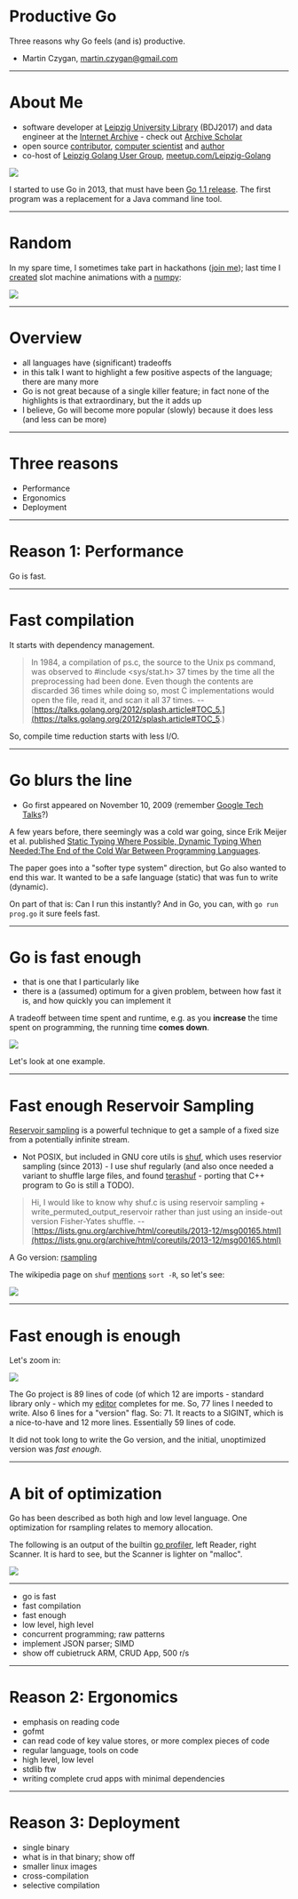 # Productive Go

Three reasons why Go feels (and is) productive.

* Martin Czygan, <martin.czygan@gmail.com>

----

# About Me

* software developer at [Leipzig University Library](https://ub.uni-leipzig.de) (BDJ2017) and data engineer at the
  [Internet Archive](https://archive.org) - check out [Archive Scholar](https://scholar.archive.org)
* open source [contributor](https://github.com/miku), [computer scientist](https://dblp.org/search?q=martin+czygan) and [author](https://g.co/kgs/Dka5z8)
* co-host of [Leipzig Golang User Group](https://golangleipzig.space/), [meetup.com/Leipzig-Golang](https://www.meetup.com/Leipzig-Golang/)

![](static/moon_phase.gif)

I started to use Go in 2013, that must have been [Go 1.1
release](https://golang.org/doc/devel/release.html). The first program was a
replacement for a Java command line tool.

----

# Random

In my spare time, I sometimes take part in hackathons ([join
me](mailto:martin.czygan@gmail.com)); last time I
[created](https://github.com/miku/dvmweb) slot machine animations with a
[numpy](https://numpy.org/):

![](static/dvm-011431.gif)

----

# Overview

* all languages have (significant) tradeoffs
* in this talk I want to highlight a few positive aspects of the language; there are
  many more
* Go is not great because of a single killer feature; in fact none of the
  highlights is that extraordinary, but the it adds up
* I believe, Go will become more popular (slowly) because it does less (and less can be more)

----

# Three reasons

* Performance
* Ergonomics
* Deployment

----

# Reason 1: Performance

Go is fast.

----

# Fast compilation

It starts with dependency management.

> In 1984, a compilation of ps.c, the source to the Unix ps command, was
> observed to #include <sys/stat.h> 37 times by the time all the preprocessing
> had been done. Even though the contents are discarded 36 times while doing
> so, most C implementations would open the file, read it, and scan it all 37
> times. -- [https://talks.golang.org/2012/splash.article#TOC_5.](https://talks.golang.org/2012/splash.article#TOC_5.)

So, compile time reduction starts with less I/O.

----

# Go blurs the line

* Go first appeared on November 10, 2009 (remember [Google Tech Talks](https://www.youtube.com/watch?v=rKnDgT73v8s)?)

A few years before, there seemingly was a cold war going, since Erik Meijer et
al. published [Static Typing Where Possible, Dynamic Typing When Needed:The End
of the Cold War Between Programming
Languages](https://www.ics.uci.edu/~lopes/teaching/inf212W12/readings/rdl04meijer.pdf).

The paper goes into a "softer type system" direction, but Go also wanted to end
this war. It wanted to be a safe language (static) that was fun to write (dynamic).

On part of that is: Can I run this instantly? And in Go, you can, with `go run
prog.go` it sure feels fast.

----

# Go is fast enough

* that is one that I particularly like
* there is a (assumed) optimum for a given problem, between how fast it is, and how quickly you can implement it

A tradeoff between time spent and runtime, e.g. as you **increase** the time spent
on programming, the running time **comes down**.

![](static/exp.png)

Let's look at one example.

----

# Fast enough Reservoir Sampling

[Reservoir sampling](http://www.cs.umd.edu/~samir/498/vitter.pdf) is a powerful
technique to get a sample of a fixed size from a potentially infinite stream.

* Not POSIX, but included in GNU core utils is
  [shuf](https://www.gnu.org/software/coreutils/manual/html_node/shuf-invocation.html),
which uses reservior sampling (since 2013) - I use shuf regularly (and also
once needed a variant to shuffle large files, and found
[terashuf](https://github.com/alexandres/terashuf) - porting that C++ program
to Go is still a TODO).

> Hi,
> I would like to know why shuf.c is using reservoir sampling +
> write_permuted_output_reservoir rather than just using an inside-out version
> Fisher-Yates shuffle. -- [https://lists.gnu.org/archive/html/coreutils/2013-12/msg00165.html](https://lists.gnu.org/archive/html/coreutils/2013-12/msg00165.html)

A Go version: [rsampling](https://github.com/miku/rsampling)

The wikipedia page on `shuf`
[mentions](https://en.wikipedia.org/wiki/Shuf#See_also) `sort -R`, so let's
see:

![](https://raw.githubusercontent.com/miku/rsampling/master/images/bm1.png)

----

# Fast enough is enough

Let's zoom in:

![](https://raw.githubusercontent.com/miku/rsampling/master/images/bm2-rsampling.png)

The Go project is 89 lines of code (of which 12 are imports - standard library
only - which my [editor](https://github.com/fatih/vim-go) completes for me. So,
77 lines I needed to write. Also 6 lines for a "version" flag. So: 71. It
reacts to a SIGINT, which is a nice-to-have and 12 more lines. Essentially 59
lines of code.

It did not took long to write the Go version, and the initial, unoptimized
version was *fast enough*.

----

# A bit of optimization

Go has been described as both high and low level language. One optimization for
rsampling relates to memory allocation.

The following is an output of the builtin [go
profiler](https://blog.golang.org/pprof), left Reader, right Scanner. It is
hard to see, but the Scanner is lighter on "malloc".

![](https://raw.githubusercontent.com/miku/rsampling/master/images/synopsis.png)

----


* go is fast
* fast compilation
* fast enough
* low level, high level
* concurrent programming; raw patterns
* implement JSON parser; SIMD
* show off cubietruck ARM, CRUD App, 500 r/s

----

# Reason 2: Ergonomics

* emphasis on reading code
* gofmt
* can read code of key value stores, or more complex pieces of code
* regular language, tools on code
* high level, low level
* stdlib ftw
* writing complete crud apps with minimal dependencies

----

# Reason 3: Deployment

* single binary
* what is in that binary; show off
* smaller linux images
* cross-compilation
* selective compilation

